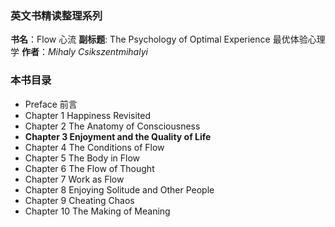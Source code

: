 ### 英文书精读整理系列
**书名**：Flow 心流 
**副标题**: The Psychology of Optimal Experience  最优体验心理学
**作者**：*Mihaly Csikszentmihalyi*

### 本书目录
*  Preface 前言
* Chapter 1 Happiness Revisited
* Chapter 2 The Anatomy of Consciousness 
* **Chapter 3 Enjoyment and the Quality of Life** 
* Chapter 4 The Conditions of Flow 
* Chapter 5 The Body in Flow
* Chapter 6 The Flow of Thought 
* Chapter 7 Work as Flow 
* Chapter 8 Enjoying Solitude and Other People 
* Chapter 9 Cheating Chaos 
* Chapter 10 The Making of Meaning 
 

 

 
 

 

 

 

 
